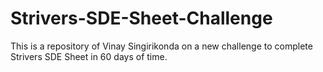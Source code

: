 # Strivers-SDE-Sheet-Challenge
This is a repository of Vinay Singirikonda on a  new challenge to complete Strivers SDE Sheet in 60 days of time.
